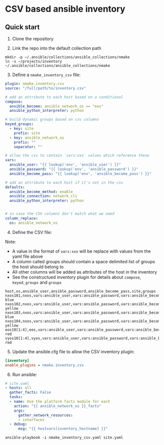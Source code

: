 # CSV based ansible inventory

## Quick start

1) Clone the repository

2) Link the repo into the default collection path

```
mkdir -p ~/.ansible/collections/ansible_collections/nmake
ln -s ~/projects/inventory ~/.ansible/collections/ansible_collections/nmake
```

3) Define a `nmake_inventory_csv` file:

```yaml
plugin: nmake.inventory.csv
source: "/full/path/to/inventory.csv"

# add an attribute to each host based on a conditional
compose:
  ansible_become: ansible_network_os == "eos"
  ansible_python_interpreter: python

# build dynamic groups based on csv columns
keyed_groups:
  - key: site
    prefix: site
  - key: ansible_network_os
    prefix: ""
    separator: ""

# allow the csv to contain `vars:xxx` values which reference these
vars:
  ansible_user: "{{ lookup('env', 'ansible_user') }}"
  ansible_password: "{{ lookup('env', 'ansible_password') }}"
  ansible_become_pass: "{{ lookup('env', 'ansible_become_pass') }}"

# add an attribute to each host if it's not in the csv
defaults:
  ansible_become_method: enable
  ansible_connection: network_cli
  ansible_python_interpreter: python


# in case the CSV columns don't match what we need
column_replace:
  os: ansible_network_os
```

4) Define the CSV file:

Note:

- A value in the format of `vars:xxx` will be replace with values from the yaml file above
- A column called groups should contain a space delimited list of groups the host should belong to
- All other columns will be added as attributes of the host in the inventory
- See the constructued inventory plugin for details about `compose`, `keyed_groups` and `groups`

```
host,os,ansible_user,ansible_password,ansible_become_pass,site,groups
nxos101,nxos,vars:ansible_user,vars:ansible_password,vars:ansible_become_pass,my_lab,red blue
nxos102,nxos,vars:ansible_user,vars:ansible_password,vars:ansible_become_pass,my_lab,blue yellow
nxos103,nxos,vars:ansible_user,vars:ansible_password,vars:ansible_become_pass,my_lab,red blue
nxos104,nxos,vars:ansible_user,vars:ansible_password,vars:ansible_become_pass,my_lab,blue yellow
eos10[1:4],eos,vars:ansible_user,vars:ansible_password,vars:ansible_become_pass,my_lab,orange red
vyos10[1:4],vyos,vars:ansible_user,vars:ansible_password,vars:ansible_become_pass,my_lab,orange red
```

5) Update the ansible.cfg file to allow the CSV inventory plugin:

```ini
[inventory]
enable_plugins = nmake.inventory.csv
```

6) Run ansible:

```yaml
# site.yaml
- hosts: all
  gather_facts: False
  tasks:
  - name: Use the platform facts module for each
    action: "{{ ansible_network_os }}_facts"
    args:
      gather_network_resources:
      - interfaces
  - debug:
      msg: "{{ hostvars[inventory_hostname] }}"
```

```shell
ansible-playbook -i nmake_inventory_csv.yaml site.yaml
```
